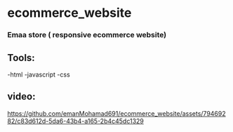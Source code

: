# ecommerce_website
### Emaa store ( responsive ecommerce website) 

## Tools:
-html  -javascript  -css

## video:



https://github.com/emanMohamad691/ecommerce_website/assets/79469282/c83d612d-5da6-43b4-a165-2b4c45dc1329

